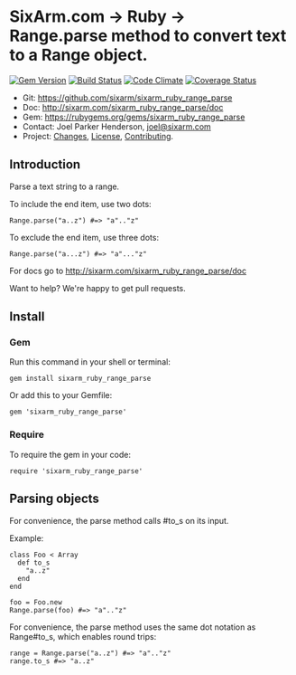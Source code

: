 # SixArm.com → Ruby → <br> Range.parse method to convert text to a Range object.

<!--HEADER-OPEN-->

[![Gem Version](https://badge.fury.io/rb/sixarm_ruby_range_parse.svg)](http://badge.fury.io/rb/sixarm_ruby_range_parse)
[![Build Status](https://travis-ci.org/SixArm/sixarm_ruby_range_parse.png)](https://travis-ci.org/SixArm/sixarm_ruby_range_parse)
[![Code Climate](https://codeclimate.com/github/SixArm/sixarm_ruby_range_parse.png)](https://codeclimate.com/github/SixArm/sixarm_ruby_range_parse)
[![Coverage Status](https://coveralls.io/repos/SixArm/sixarm_ruby_range_parse/badge.svg?branch=master&service=github)](https://coveralls.io/github/SixArm/sixarm_ruby_range_parse?branch=master)

* Git: <https://github.com/sixarm/sixarm_ruby_range_parse>
* Doc: <http://sixarm.com/sixarm_ruby_range_parse/doc>
* Gem: <https://rubygems.org/gems/sixarm_ruby_range_parse>
* Contact: Joel Parker Henderson, <joel@sixarm.com>
* Project: [Changes](CHANGES.md), [License](LICENSE.md), [Contributing](CONTRIBUTING.md).

<!--HEADER-SHUT-->

## Introduction

Parse a text string to a range.

To include the end item, use two dots:

    Range.parse("a..z") #=> "a".."z"

To exclude the end item, use three dots:

    Range.parse("a...z") #=> "a"..."z"

For docs go to <http://sixarm.com/sixarm_ruby_range_parse/doc>

Want to help? We're happy to get pull requests.


<!--INSTALL-OPEN-->

## Install

### Gem

Run this command in your shell or terminal:

    gem install sixarm_ruby_range_parse

Or add this to your Gemfile:

    gem 'sixarm_ruby_range_parse'

### Require

To require the gem in your code:

    require 'sixarm_ruby_range_parse'

<!--INSTALL-SHUT-->

## Parsing objects

For convenience, the parse method calls #to_s on its input.

Example:

    class Foo < Array
      def to_s
        "a..z"
      end
    end

    foo = Foo.new
    Range.parse(foo) #=> "a".."z"

For convenience, the parse method uses the same dot notation as Range#to_s, which enables round trips:

    range = Range.parse("a..z") #=> "a".."z"
    range.to_s #=> "a..z"
